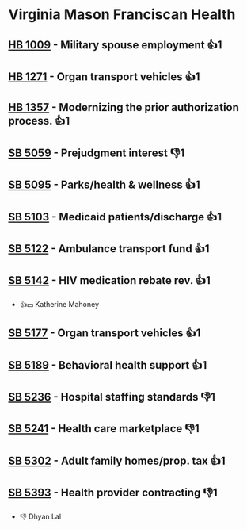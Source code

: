 # Virginia Mason Franciscan Health

## [HB 1009](/bill/2023-24/hb/1009/) - Military spouse employment 👍1  

## [HB 1271](/bill/2023-24/hb/1271/) - Organ transport vehicles 👍1  

## [HB 1357](/bill/2023-24/hb/1357/) - Modernizing the prior authorization process. 👍1  

## [SB 5059](/bill/2023-24/sb/5059/) - Prejudgment interest  👎1 

## [SB 5095](/bill/2023-24/sb/5095/) - Parks/health & wellness 👍1  

## [SB 5103](/bill/2023-24/sb/5103/) - Medicaid patients/discharge 👍1  

## [SB 5122](/bill/2023-24/sb/5122/) - Ambulance transport fund 👍1  

## [SB 5142](/bill/2023-24/sb/5142/) - HIV medication rebate rev. 👍1  
* 👍💵 Katherine Mahoney

## [SB 5177](/bill/2023-24/sb/5177/) - Organ transport vehicles 👍1  

## [SB 5189](/bill/2023-24/sb/5189/) - Behavioral health support 👍1  

## [SB 5236](/bill/2023-24/sb/5236/) - Hospital staffing standards  👎1 

## [SB 5241](/bill/2023-24/sb/5241/) - Health care marketplace  👎1 

## [SB 5302](/bill/2023-24/sb/5302/) - Adult family homes/prop. tax 👍1  

## [SB 5393](/bill/2023-24/sb/5393/) - Health provider contracting  👎1 
* 👎 Dhyan Lal